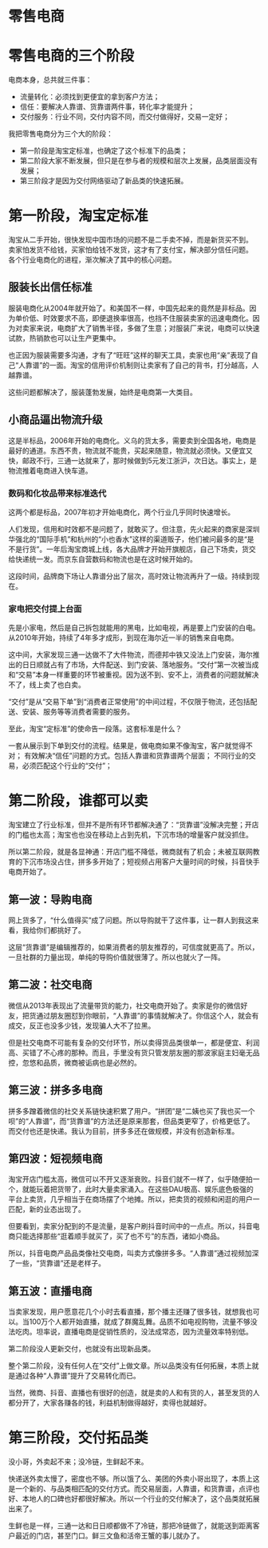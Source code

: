 # 零售电商

# 零售电商的三个阶段

电商本身，总共就三件事：

- 流量转化：必须找到更便宜的拿到客户方法；
- 信任：要解决人靠谱、货靠谱两件事，转化率才能提升；
- 交付服务：行业不同，交付内容不同，而交付做得好，交易一定好；

我把零售电商分为三个大的阶段：

- 第一阶段是淘宝定标准，也确定了这个标准下的品类；
- 第二阶段大家不断发展，但只是在参与者的规模和层次上发展，品类层面没有发展；
- 第三阶段才是因为交付网络驱动了新品类的快速拓展。

# 第一阶段，淘宝定标准

淘宝从二手开始，很快发现中国市场的问题不是二手卖不掉，而是新货买不到。
卖家怕发货不给钱，买家怕给钱不发货，这才有了支付宝，解决部分信任问题。
各个行业电商化的进程，渐次解决了其中的核心问题。

## 服装长出信任标准

服装电商化从2004年就开始了。和美国不一样，中国先起来的竟然是非标品。因为单价低、时效要求不高，即便退换率很高，也挡不住服装卖家的迅速电商化。因为对卖家来说，电商扩大了销售半径，多做了生意；对服装厂来说，电商可以快速试款，热销款也可以让生产更集中。

也正因为服装需要多沟通，才有了“旺旺”这样的聊天工具，卖家也用“亲”表现了自己“人靠谱”的一面。淘宝的信用评价机制则让卖家有了自己的背书，打分越高，人越靠谱。

这些问题都解决了，服装蓬勃发展，始终是电商第一大类目。

## 小商品逼出物流升级

这是半标品，2006年开始的电商化。义乌的货太多，需要卖到全国各地，电商是最好的通道。东西不贵，物流就不能贵，买起来随意，物流就必须快。又便宜又快，邮政不行，三通一达就来了，那时候做到5元发江浙沪，次日达。事实上，是物流推着电商进入快车道。

### 数码和化妆品带来标准迭代

这两个都是标品，2007年初才开始电商化，两个行业几乎同时快速增长。

人们发现，信用和时效都不是问题了，就敢买了。但注意，先火起来的商家是深圳华强北的“国际手机”和杭州的“小也香水”这样的渠道贩子，他们被问最多的是“是不是行货”。一年后淘宝商城上线，各大品牌才开始开旗舰店，自己下场卖，货交给快递统一发。而京东自营数码和物流也是在这时候开始的。

这段时间，品牌商下场让人靠谱分出了层次，高时效让物流再升了一级。持续到现在。

### 家电把交付提上台面

先是小家电，然后是自己拆包就能用的黑电，比如电视，再是要上门安装的白电。从2010年开始，持续了4年多才成形，到现在海尔近一半的销售来自电商。

这中间，大家发现三通一达做不了大件物流，而德邦中铁又没法上门安装，海尔推出的日日顺就占有了市场，大件配送、到门安装、落地服务。“交付”第一次被当成和“交易”本身一样重要的环节被重视。因为送不到、安不上，消费者的问题就解决不了，线上卖了也白卖。

“交付”是从“交易下单”到“消费者正常使用”的中间过程，不仅限于物流，还包括配送、安装、服务等等消费者需要的服务。

至此，淘宝“定标准”的使命告一段落。这套标准是什么？

一套从展示到下单到交付的流程。结果是，做电商如果不像淘宝，客户就觉得不对；
有效解决“信任”问题的方式。包括人靠谱和货靠谱两个层面；
不同行业的交易，必须匹配这个行业的“交付”；

# 第二阶段，谁都可以卖

淘宝建立了行业标准，但并不是所有环节都解决通了：“货靠谱”没解决完整；开店的门槛也太高；淘宝也也没在移动上占到先机，下沉市场的增量客户就没抓住。

所以第二阶段，就是各显神通：开店门槛不降低，微商就有了机会；未被互联网教育的下沉市场没占住，拼多多开始了；短视频占用客户大量时间的时候，抖音快手电商开始了。

## 第一波：导购电商

网上货多了，“什么值得买”成了问题。所以导购就干了这件事，让一群人到我这来看，我给你们都挑好了。

这层“货靠谱”是编辑推荐的，如果消费者的朋友推荐的，可信度就更高了。所以，一旦社群的力量出现，单纯的导购价值就很薄了。所以也就火了一阵。

## 第二波：社交电商

微信从2013年表现出了流量带货的能力，社交电商开始了。卖家是你的微信好友，把货通过朋友圈怼到你眼前，“人靠谱”的事情就解决了。你信这个人，就会有成交，反正也没多少钱，发现骗人大不了拉黑。

但是社交电商不可能有复杂的交付环节，所以卖得货品类很单一，都是便宜、利润高、买错了不心疼的那种。而且，手里没有货只管发朋友圈的那波家庭主妇毫无品控，忽悠和品质，微商被诟病也是必然的。

## 第三波：拼多多电商

拼多多蹭着微信的社交关系链快速积累了用户。“拼团”是“二姨也买了我也买一个呗”的“人靠谱”，而“货靠谱”的方法还是原来那套，但品类更窄了，价格更低了。而交付也还是快递。我认为目前，拼多多还在做规模，并没有创造新标准。

## 第四波：短视频电商

淘宝开店门槛太高，微信可以不开又逐渐衰败。抖音们就不一样了，似乎随便拍一个，就能玩着把货带了，此时大量卖家涌入。在这些DAU极高、娱乐底色极强的平台上卖货，几乎相当于在商场摆了个地摊。所以，把卖货的视频和闲逛的用户一匹配，新的业态出现了。

但要看到，卖家分配到的不是流量，是客户刷抖音时间中的一点点。所以，抖音电商只能选择那些“逛着顺手就买了，买了也不亏”的东西，诸如小商品。

所以，抖音电商产品品类像社交电商，叫卖方式像拼多多。“人靠谱”通过视频加深了一些，“货靠谱”还是老样子。

## 第五波：直播电商

当卖家发现，用户愿意花几个小时去看直播，那个播主还赚了很多钱，就想我也可以。当100万个人都开始直播，就成了群魔乱舞。品质不如电视购物，流量不够没法吃肉。坦率说，直播电商是促销性质的，没法成常态，因为流量效率特别低。

第二阶段没人更新交付，也就没有出现新品类。

整个第二阶段，没有任何人在“交付”上做文章。所以品类没有任何拓展，本质上就是通过各种“人靠谱”提升了交易转化而已。

当然，微商、抖音、直播也有很好的创造，就是卖的人和有货的人，甚至发货的人都分开了，大家各赚各的钱，利益机制做得越好，卖得也就越好。

# 第三阶段，交付拓品类

没小哥，外卖起不来；没冷链，生鲜起不来。

快递送外卖太慢了，密度也不够。所以饿了么、美团的外卖小哥出现了，本质上这是一个新的、与品类相匹配的交付方式。而交易层面，人靠谱，和货靠谱，点评也好、本地人的口碑也好都很好解决。所以一个行业的交付解决了，这个品类就拓展出来了。

生鲜也是一样，三通一达和日日顺都做不了冷链，那把冷链做了，就能送到距离客户最近的门店，甚至门口。鲜三文鱼和活帝王蟹的事儿就办了。

